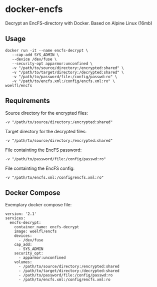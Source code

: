 # docker-encfs
Decrypt an EncFS-directory with Docker. Based on Alpine Linux (16mb)

## Usage
```
docker run -it --name encfs-decrypt \
   --cap-add SYS_ADMIN \
   --device /dev/fuse \
   --security-opt apparmor:unconfined \
   -v "/path/to/source/directory:/encrypted:shared" \
   -v "/path/to/target/directory:/decrypted:shared" \
   -v "/path/to/password/file:/config/passwd:ro" \
   -v "/path/to/encfs.xml:/config/encfs.xml:ro" \
woelfl/encfs
```
## Requirements
Source directory for the encrypted files:
```
-v "/path/to/source/directory:/encrypted:shared"
```
Target directory for the decrypted files: 
```
-v "/path/to/source/directory:/encrypted:shared"
```
File containting the EncFS password:
```
-v "/path/to/password/file:/config/passwd:ro"
```
File containting the EncFS config:
```
-v "/path/to/encfs.xml:/config/encfs.xml:ro"
```
## Docker Compose

Exemplary docker compose file:
```
version: '2.1'
services:
  encfs-decrypt:
    container_name: encfs-decrypt
    image: woelfl/encfs
    devices:
      - /dev/fuse
    cap_add:
      - SYS_ADMIN
    security_opt:
      - apparmor:unconfined
    volumes:
      - /path/to/source/directory:/encrypted:shared
      - /path/to/target/directory:/decrypted:shared
      - /path/to/password/file:/config/passwd:ro
      - /path/to/encfs.xml:/config/encfs.xml:ro
